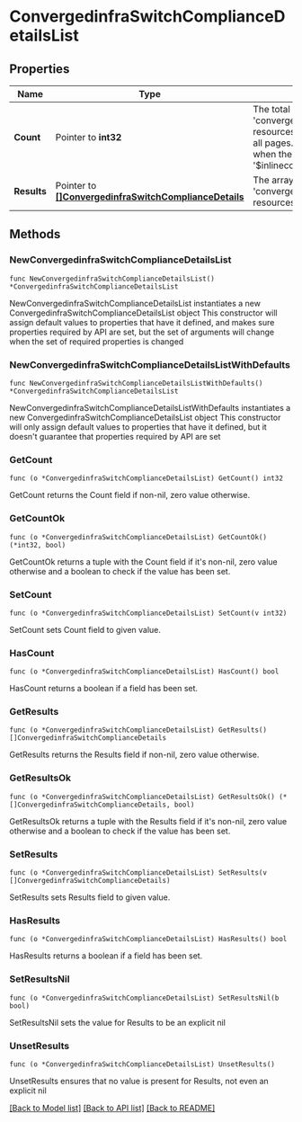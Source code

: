 # ConvergedinfraSwitchComplianceDetailsList

## Properties

Name | Type | Description | Notes
------------ | ------------- | ------------- | -------------
**Count** | Pointer to **int32** | The total number of &#39;convergedinfra.SwitchComplianceDetails&#39; resources matching the request, accross all pages. The &#39;Count&#39; attribute is included when the HTTP GET request includes the &#39;$inlinecount&#39; parameter. | [optional] 
**Results** | Pointer to [**[]ConvergedinfraSwitchComplianceDetails**](ConvergedinfraSwitchComplianceDetails.md) | The array of &#39;convergedinfra.SwitchComplianceDetails&#39; resources matching the request. | [optional] 

## Methods

### NewConvergedinfraSwitchComplianceDetailsList

`func NewConvergedinfraSwitchComplianceDetailsList() *ConvergedinfraSwitchComplianceDetailsList`

NewConvergedinfraSwitchComplianceDetailsList instantiates a new ConvergedinfraSwitchComplianceDetailsList object
This constructor will assign default values to properties that have it defined,
and makes sure properties required by API are set, but the set of arguments
will change when the set of required properties is changed

### NewConvergedinfraSwitchComplianceDetailsListWithDefaults

`func NewConvergedinfraSwitchComplianceDetailsListWithDefaults() *ConvergedinfraSwitchComplianceDetailsList`

NewConvergedinfraSwitchComplianceDetailsListWithDefaults instantiates a new ConvergedinfraSwitchComplianceDetailsList object
This constructor will only assign default values to properties that have it defined,
but it doesn't guarantee that properties required by API are set

### GetCount

`func (o *ConvergedinfraSwitchComplianceDetailsList) GetCount() int32`

GetCount returns the Count field if non-nil, zero value otherwise.

### GetCountOk

`func (o *ConvergedinfraSwitchComplianceDetailsList) GetCountOk() (*int32, bool)`

GetCountOk returns a tuple with the Count field if it's non-nil, zero value otherwise
and a boolean to check if the value has been set.

### SetCount

`func (o *ConvergedinfraSwitchComplianceDetailsList) SetCount(v int32)`

SetCount sets Count field to given value.

### HasCount

`func (o *ConvergedinfraSwitchComplianceDetailsList) HasCount() bool`

HasCount returns a boolean if a field has been set.

### GetResults

`func (o *ConvergedinfraSwitchComplianceDetailsList) GetResults() []ConvergedinfraSwitchComplianceDetails`

GetResults returns the Results field if non-nil, zero value otherwise.

### GetResultsOk

`func (o *ConvergedinfraSwitchComplianceDetailsList) GetResultsOk() (*[]ConvergedinfraSwitchComplianceDetails, bool)`

GetResultsOk returns a tuple with the Results field if it's non-nil, zero value otherwise
and a boolean to check if the value has been set.

### SetResults

`func (o *ConvergedinfraSwitchComplianceDetailsList) SetResults(v []ConvergedinfraSwitchComplianceDetails)`

SetResults sets Results field to given value.

### HasResults

`func (o *ConvergedinfraSwitchComplianceDetailsList) HasResults() bool`

HasResults returns a boolean if a field has been set.

### SetResultsNil

`func (o *ConvergedinfraSwitchComplianceDetailsList) SetResultsNil(b bool)`

 SetResultsNil sets the value for Results to be an explicit nil

### UnsetResults
`func (o *ConvergedinfraSwitchComplianceDetailsList) UnsetResults()`

UnsetResults ensures that no value is present for Results, not even an explicit nil

[[Back to Model list]](../README.md#documentation-for-models) [[Back to API list]](../README.md#documentation-for-api-endpoints) [[Back to README]](../README.md)


